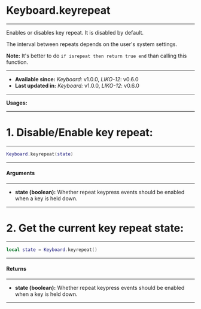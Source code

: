 # Keyboard.keyrepeat
---

Enables or disables key repeat. It is disabled by default.

The interval between repeats depends on the user's system settings.

**Note:** It's better to do `if isrepeat then return true end` than calling this function.

---

* **Available since:** _Keyboard:_ v1.0.0, _LIKO-12_: v0.6.0
* **Last updated in:** _Keyboard:_ v1.0.0, _LIKO-12_: v0.6.0

---

**Usages:**

---

# 1. Disable/Enable key repeat:
---

```lua
Keyboard.keyrepeat(state)
```


---
#### Arguments
---

* **state (boolean):** Whether repeat keypress events should be enabled when a key is held down.

---

# 2. Get the current key repeat state:
---

```lua
local state = Keyboard.keyrepeat()
```


---
#### Returns
---

* **state (boolean):** Whether repeat keypress events should be enabled when a key is held down.

---